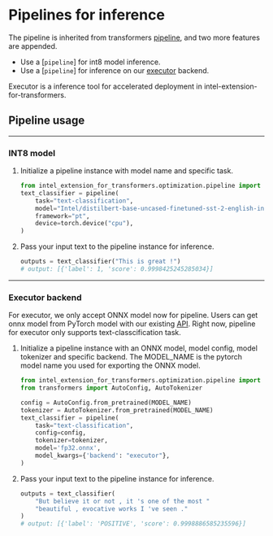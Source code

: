 # Pipelines for inference

The pipeline is inherited from transformers [pipeline](https://github.com/huggingface/transformers/blob/main/docs/source/en/pipeline_tutorial.mdx), and two more features are appended.

* Use a [`pipeline`] for int8 model inference.
* Use a [`pipeline`] for inference on our [executor](../intel_extension_for_transformers/backends/neural_engine/) backend.

Executor is a inference tool for accelerated deployment in intel-extension-for-transformers.

## Pipeline usage

----
### **INT8 model**

1. Initialize a pipeline instance with model name and specific task.
    ```py
    from intel_extension_for_transformers.optimization.pipeline import pipeline
    text_classifier = pipeline(
        task="text-classification",
        model="Intel/distilbert-base-uncased-finetuned-sst-2-english-int8-static",
        framework="pt",
        device=torch.device("cpu"),
    )
    ```
2. Pass your input text to the pipeline instance for inference.
    ```py
    outputs = text_classifier("This is great !")
    # output: [{'label': 1, 'score': 0.9998425245285034}]
    ```

----

### **Executor backend**

For executor, we only accept ONNX model now for pipeline. Users can get onnx model from PyTorch model with our existing [API](export.md). Right now, pipeline for executor only supports text-classcification task. 

1. Initialize a pipeline instance with an ONNX model, model config, model tokenizer and specific backend. The MODEL_NAME is the pytorch model name you used for exporting the ONNX model.
    ```py
    from intel_extension_for_transformers.optimization.pipeline import pipeline
    from transformers import AutoConfig, AutoTokenizer

    config = AutoConfig.from_pretrained(MODEL_NAME)
    tokenizer = AutoTokenizer.from_pretrained(MODEL_NAME)
    text_classifier = pipeline(
        task="text-classification",
        config=config,
        tokenizer=tokenizer,
        model='fp32.onnx',
        model_kwargs={'backend': "executor"},
    )
    ```

2. Pass your input text to the pipeline instance for inference.
    ```py
    outputs = text_classifier(
        "But believe it or not , it 's one of the most "
        "beautiful , evocative works I 've seen ."
    )
    # output: [{'label': 'POSITIVE', 'score': 0.9998886585235596}]
    ```

